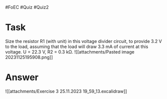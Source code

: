 #FoEC #Quiz #Quiz2 

# Task
Size the resistor R1 (with unit) in this voltage divider circuit, to provide 3.2 V to the load, assuming that the load will draw 3.3 mA of current at this voltage. U = 22.3 V, R2 = 0.3 kΩ.
![[attachments/Pasted image 20231125195908.png]]

# Answer
![[attachments/Exercise 3 25.11.2023 19_59_13.excalidraw]]